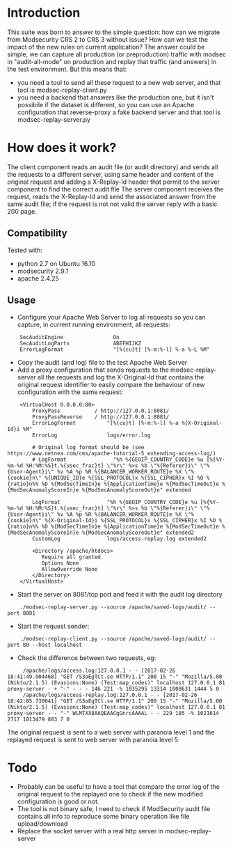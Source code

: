 # Introduction

This suite was born to answer to the simple question: how can we migrate from Modsecurity CRS 2 to CRS 3 without issue? How can we test the impact of the new rules on current application? The answer could be simple, we can capture all production (or preproduction) traffic with modsec in "audit-all-mode" on production and replay that traffic (and answers) in the test environment. But this means that:

- you need a tool to send all these request to a new web server, and that tool is modsec-replay-client.py
- you need a backend that answers like the production one, but it isn't possibile if the dataset is different, so you can use an Apache configuration that reverse-proxy a fake backend server and that tool is modsec-replay-server.py

# How does it work?

The client component reads an audit file (or audit directory) and sends all the requests to a different server, using same header and content of the original request and adding a X-Replay-Id header that permit to the server component to find the correct audit file
The server component receives the request, reads the X-Replay-Id and send the associated answer from the same audit file; if the request is not not valid the server reply with a basic 200 page.

## Compatibility

Tested with:

- python 2.7 on Ubuntu 16.10
- modsecurity 2.9.1
- apache 2.4.25

## Usage

- Configure your Apache Web Server to log all requests so you can capture, in current running environment, all requests:

```
    SecAuditEngine                On     
    SecAuditLogParts              ABEFHIJKZ    
    ErrorLogFormat                "[%{cu}t] [%-m:%-l] %-a %-L %M"
```

- Copy the audit (and log) file to the test Apache Web Server
- Add a proxy configuration that sends requests to the modsec-replay-server all the requests and log the X-Original-Id that contains the original request identifier to easily compare the behaviour of new configuration with the same request:
	
```
    <VirtualHost 0.0.0.0:80>
        ProxyPass           / http://127.0.0.1:8081/   
        ProxyPassReverse    / http://127.0.0.1:8081/   
        ErrorLogFormat          "[%{cu}t] [%-m:%-l] %-a %{X-Original-Id}i %M"   
        ErrorLog                logs/error.log   

        # Original log format should be (see https://www.netnea.com/cms/apache-tutorial-5_extending-access-log/)
        # LogFormat               "%h %{GEOIP_COUNTRY_CODE}e %u [%{%Y-%m-%d %H:%M:%S}t.%{usec_frac}t] \"%r\" %>s %b \"%{Referer}i\" \"%{User-Agent}i\" %v %A %p %R %{BALANCER_WORKER_ROUTE}e %X \"%{cookie}n\" %{UNIQUE_ID}e %{SSL_PROTOCOL}x %{SSL_CIPHER}x %I %O %{ratio}n%% %D %{ModSecTimeIn}e %{ApplicationTime}e %{ModSecTimeOut}e %{ModSecAnomalyScoreIn}e %{ModSecAnomalyScoreOut}e" extended

        LogFormat               "%h %{GEOIP_COUNTRY_CODE}e %u [%{%Y-%m-%d %H:%M:%S}t.%{usec_frac}t] \"%r\" %>s %b \"%{Referer}i\" \"%{User-Agent}i\" %v %A %p %R %{BALANCER_WORKER_ROUTE}e %X \"%{cookie}n\" %{X-Original-Id}i %{SSL_PROTOCOL}x %{SSL_CIPHER}x %I %O %{ratio}n%% %D %{ModSecTimeIn}e %{ApplicationTime}e %{ModSecTimeOut}e %{ModSecAnomalyScoreIn}e %{ModSecAnomalyScoreOut}e" extended2
        CustomLog               logs/access-replay.log extended2

	    <Directory /apache/htdocs>   
	       Require all granted   
	       Options None   
	       AllowOverride None   
	    </Directory>   
    </VirtualHost>    
```

- Start the server on 8081/tcp port and feed it with the audit log directory

```
	./modsec-replay-server.py --source /apache/saved-logs/audit/ --port 8081
```

- Start the request sender:

```
	./modsec-replay-client.py --source /apache/saved-logs/audit/ --port 80 --host localhost
```

- Check the difference between two requests, eg:

```
     /apache/logs/access.log:127.0.0.1 - - [2017-02-26 18:41:49.904468] "GET /S3oEgTCt.se HTTP/1.1" 200 15 "-" "Mozilla/5.00 (Nikto/2.1.5) (Evasions:None) (Test:map_codes)" localhost 127.0.0.1 81 proxy-server - + "-" - - - 146 221 -% 1035295 13314 1008631 1444 5 0
     /apache/logs/access-replay.log:127.0.0.1 - - [2017-02-26 18:42:05.730041] "GET /S3oEgTCt.se HTTP/1.1" 200 15 "-" "Mozilla/5.00 (Nikto/2.1.5) (Evasions:None) (Test:map_codes)" localhost 127.0.0.1 81 proxy-server - - "-" WLMTXX8AAQEAACgGnrcAAAAL - - 229 185 -% 1021614 2717 1013479 883 7 0
```

The original request is sent to a web server with paranoia level 1 and the replayed request is sent to web server with paranoia level 5

# Todo

- Probably can be useful to have a tool that compare the error log of the original request to the replayed one to check if the new modified configuration is good or not.
- The tool is not binary safe, I need to check if ModSecurity audit file contains all info to reproduce some binary operation like file upload/download
- Replace the socket server with a real http server in modsec-replay-server